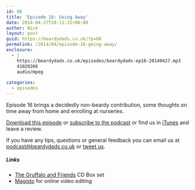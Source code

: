 ```yaml
---
id: 88
title: 'Episode 16: Going Away'
date: 2014-04-27T20:11:22+00:00
author: Nick
layout: post
guid: https://beardydads.co.uk/?p=88
permalink: /2014/04/episode-16-going-away/
enclosure:
  - |
    https://beardydads.co.uk/episodes/beardydads-ep16-20140427.mp3
    41020266
    audio/mpeg
    
categories:
  - episodes
---
```

Episode 16 brings a decidedly non-beardy contribution, some thoughts on time away from home and enrolling at nurseries.

[Download this episode](https://beardydads.co.uk/episodes/beardydads-ep16-20140427.mp3) or [subscribe to the podcast](http://feeds.feedburner.com/BeardyDads) or find us in [iTunes](https://itunes.apple.com/gb/podcast/beardy-dads/id798785734) and leave a review.

If you have any tips, questions or general feedback you can email us at <podcast@beardydads.co.uk> or [tweet us](http://twitter.com/beardydads).

##### Links

  * [The Gruffalo and Friends](http://www.amazon.co.uk/The-Gruffalo-Friends-box-set/dp/1405054115) CD Box set
  * [Magisto](http://www.magisto.com/) for online video editing